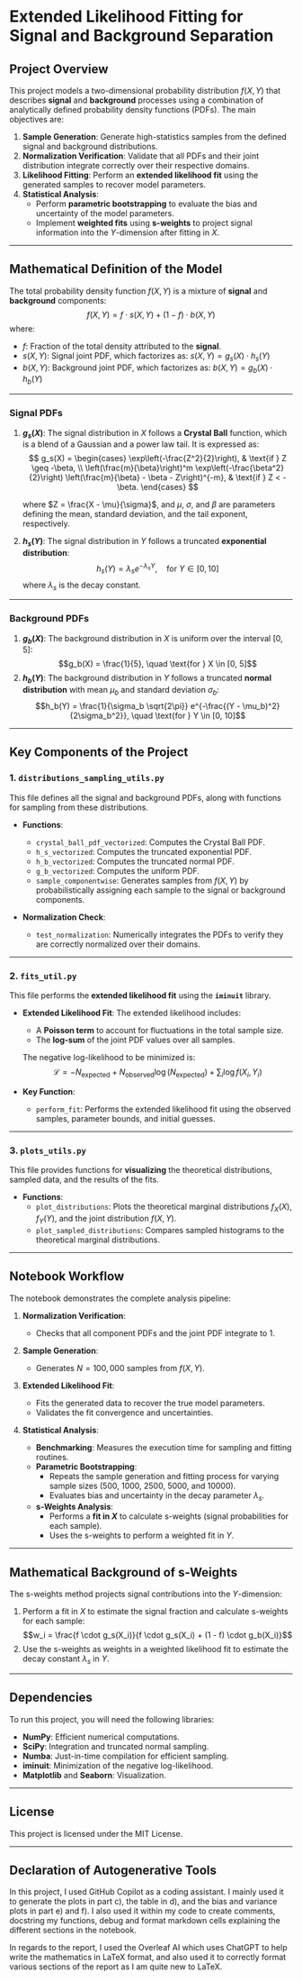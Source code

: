 # **Extended Likelihood Fitting for Signal and Background Separation**

## **Project Overview**
This project models a two-dimensional probability distribution $f(X, Y)$ that describes **signal** and **background** processes using a combination of analytically defined probability density functions (PDFs). The main objectives are:
1. **Sample Generation**: Generate high-statistics samples from the defined signal and background distributions.
2. **Normalization Verification**: Validate that all PDFs and their joint distribution integrate correctly over their respective domains.
3. **Likelihood Fitting**: Perform an **extended likelihood fit** using the generated samples to recover model parameters.
4. **Statistical Analysis**:
   - Perform **parametric bootstrapping** to evaluate the bias and uncertainty of the model parameters.
   - Implement **weighted fits** using **s-weights** to project signal information into the $Y$-dimension after fitting in $X$.

---

## **Mathematical Definition of the Model**

The total probability density function $f(X, Y)$ is a mixture of **signal** and **background** components:
$$f(X, Y) = f \cdot s(X, Y) + (1 - f) \cdot b(X, Y)$$
where:
- $f$: Fraction of the total density attributed to the **signal**.
- $s(X, Y)$: Signal joint PDF, which factorizes as:
  $s(X, Y) = g_s(X) \cdot h_s(Y)$
- $b(X, Y)$: Background joint PDF, which factorizes as:
  $b(X, Y) = g_b(X) \cdot h_b(Y)$

---

### **Signal PDFs**
1. **$g_s(X)$**: The signal distribution in $X$ follows a **Crystal Ball** function, which is a blend of a Gaussian and a power law tail. It is expressed as:
   $$
   g_s(X) =
   \begin{cases} 
      \exp\left(-\frac{Z^2}{2}\right), & \text{if } Z \geq -\beta, \\
      \left(\frac{m}{\beta}\right)^m \exp\left(-\frac{\beta^2}{2}\right) 
      \left(\frac{m}{\beta} - \beta - Z\right)^{-m}, & \text{if } Z < -\beta.
   \end{cases}
   $$

   where $Z = \frac{X - \mu}{\sigma}$, and $\mu$, $\sigma$, and $\beta$ are parameters defining the mean, standard deviation, and the tail exponent, respectively.

2. **$h_s(Y)$**: The signal distribution in $Y$ follows a truncated **exponential distribution**:
   $$h_s(Y) = \lambda_s e^{-\lambda_s Y}, \quad \text{for } Y \in [0, 10]$$
   where $\lambda_s$ is the decay constant.

---

### **Background PDFs**
1. **$g_b(X)$**: The background distribution in $X$ is uniform over the interval $[0, 5]$:
   $$g_b(X) = \frac{1}{5}, \quad \text{for } X \in [0, 5]$$
2. **$h_b(Y)$**: The background distribution in $Y$ follows a truncated **normal distribution** with mean $\mu_b$ and standard deviation $\sigma_b$:
   $$h_b(Y) = \frac{1}{\sigma_b \sqrt{2\pi}} e^{-\frac{(Y - \mu_b)^2}{2\sigma_b^2}}, \quad \text{for } Y \in [0, 10]$$

---

## **Key Components of the Project**

### **1. `distributions_sampling_utils.py`**
This file defines all the signal and background PDFs, along with functions for sampling from these distributions.

- **Functions**:
   - `crystal_ball_pdf_vectorized`: Computes the Crystal Ball PDF.
   - `h_s_vectorized`: Computes the truncated exponential PDF.
   - `h_b_vectorized`: Computes the truncated normal PDF.
   - `g_b_vectorized`: Computes the uniform PDF.
   - `sample_componentwise`: Generates samples from $f(X, Y)$ by probabilistically assigning each sample to the signal or background components.

- **Normalization Check**:
   - `test_normalization`: Numerically integrates the PDFs to verify they are correctly normalized over their domains.

---

### **2. `fits_util.py`**
This file performs the **extended likelihood fit** using the **`iminuit`** library.

- **Extended Likelihood Fit**:
   The extended likelihood includes:
   - A **Poisson term** to account for fluctuations in the total sample size.
   - The **log-sum** of the joint PDF values over all samples.

   The negative log-likelihood to be minimized is:
   $$\mathcal{L} = -N_{\text{expected}} + N_{\text{observed}} \log(N_{\text{expected}}) + \sum_{i} \log f(X_i, Y_i)$$

- **Key Function**:
   - `perform_fit`: Performs the extended likelihood fit using the observed samples, parameter bounds, and initial guesses.

---

### **3. `plots_utils.py`**
This file provides functions for **visualizing** the theoretical distributions, sampled data, and the results of the fits.

- **Functions**:
   - `plot_distributions`: Plots the theoretical marginal distributions $f_X(X)$, $f_Y(Y)$, and the joint distribution $f(X, Y)$.
   - `plot_sampled_distributions`: Compares sampled histograms to the theoretical marginal distributions.

---

## **Notebook Workflow**
The notebook demonstrates the complete analysis pipeline:

1. **Normalization Verification**:
   - Checks that all component PDFs and the joint PDF integrate to 1.

2. **Sample Generation**:
   - Generates $N = 100,000$ samples from $f(X, Y)$.

3. **Extended Likelihood Fit**:
   - Fits the generated data to recover the true model parameters.
   - Validates the fit convergence and uncertainties.

4. **Statistical Analysis**:
   - **Benchmarking**: Measures the execution time for sampling and fitting routines.
   - **Parametric Bootstrapping**:
     - Repeats the sample generation and fitting process for varying sample sizes (500, 1000, 2500, 5000, and 10000).
     - Evaluates bias and uncertainty in the decay parameter $\lambda_s$.
   - **s-Weights Analysis**:
     - Performs a **fit in $X$** to calculate s-weights (signal probabilities for each sample).
     - Uses the s-weights to perform a weighted fit in $Y$.

---

## **Mathematical Background of s-Weights**
The s-weights method projects signal contributions into the $Y$-dimension:
1. Perform a fit in $X$ to estimate the signal fraction and calculate s-weights for each sample:
   $$w_i = \frac{f \cdot g_s(X_i)}{f \cdot g_s(X_i) + (1 - f) \cdot g_b(X_i)}$$
2. Use the s-weights as weights in a weighted likelihood fit to estimate the decay constant $\lambda_s$ in $Y$.

---

## **Dependencies**
To run this project, you will need the following libraries:
- **NumPy**: Efficient numerical computations.
- **SciPy**: Integration and truncated normal sampling.
- **Numba**: Just-in-time compilation for efficient sampling.
- **iminuit**: Minimization of the negative log-likelihood.
- **Matplotlib** and **Seaborn**: Visualization.

---

## **License**

This project is licensed under the MIT License.

---

## **Declaration of Autogenerative Tools**

In this project, I used GitHub Copilot as a coding assistant. I mainly used it to generate the plots in part c), the table in d), and the bias and variance plots in part e) and f). I also used it within my code to create comments, docstring my functions, debug and format markdown cells explaining the different sections in the notebook.

In regards to the report, I used the Overleaf AI which uses ChatGPT to help write the mathematics in LaTeX format, and also used it to correctly format various sections of the report as I am quite new to LaTeX.
